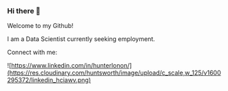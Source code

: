 ### Hi there 👋

Welcome to my Github!

I am a Data Scientist currently seeking employment. 

Connect with me:

![https://www.linkedin.com/in/hunterlonon/](https://res.cloudinary.com/huntsworth/image/upload/c_scale,w_125/v1600295372/linkedin_hciawv.png)
